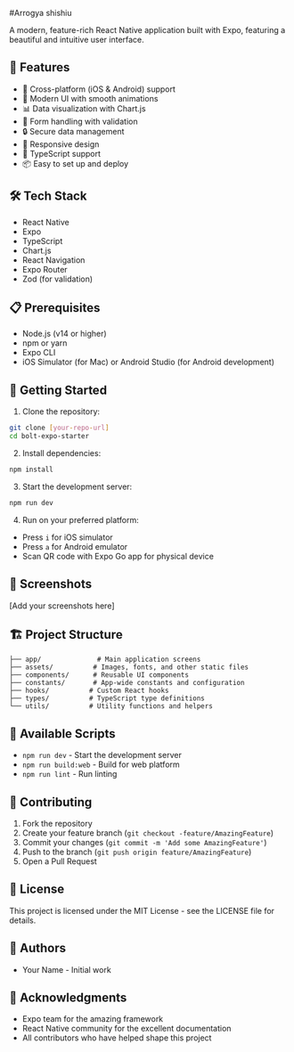 #Arrogya shishiu

A modern, feature-rich React Native application built with Expo, featuring a beautiful and intuitive user interface.

## 🚀 Features

- 📱 Cross-platform (iOS & Android) support
- 🎨 Modern UI with smooth animations
- 📊 Data visualization with Chart.js
- 📝 Form handling with validation
- 🔒 Secure data management
- 📱 Responsive design
- 🎯 TypeScript support
- 📦 Easy to set up and deploy

## 🛠️ Tech Stack

- React Native
- Expo
- TypeScript
- Chart.js
- React Navigation
- Expo Router
- Zod (for validation)

## 📋 Prerequisites

- Node.js (v14 or higher)
- npm or yarn
- Expo CLI
- iOS Simulator (for Mac) or Android Studio (for Android development)

## 🚀 Getting Started

1. Clone the repository:
```bash
git clone [your-repo-url]
cd bolt-expo-starter
```

2. Install dependencies:
```bash
npm install
```

3. Start the development server:
```bash
npm run dev
```

4. Run on your preferred platform:
- Press `i` for iOS simulator
- Press `a` for Android emulator
- Scan QR code with Expo Go app for physical device

## 📱 Screenshots

[Add your screenshots here]

## 🏗️ Project Structure

```
├── app/              # Main application screens
├── assets/          # Images, fonts, and other static files
├── components/      # Reusable UI components
├── constants/       # App-wide constants and configuration
├── hooks/          # Custom React hooks
├── types/          # TypeScript type definitions
└── utils/          # Utility functions and helpers
```

## 🔧 Available Scripts

- `npm run dev` - Start the development server
- `npm run build:web` - Build for web platform
- `npm run lint` - Run linting

## 🤝 Contributing

1. Fork the repository
2. Create your feature branch (`git checkout -feature/AmazingFeature`)
3. Commit your changes (`git commit -m 'Add some AmazingFeature'`)
4. Push to the branch (`git push origin feature/AmazingFeature`)
5. Open a Pull Request

## 📝 License

This project is licensed under the MIT License - see the LICENSE file for details.

## 👥 Authors

- Your Name - Initial work

## 🙏 Acknowledgments

- Expo team for the amazing framework
- React Native community for the excellent documentation
- All contributors who have helped shape this project 
